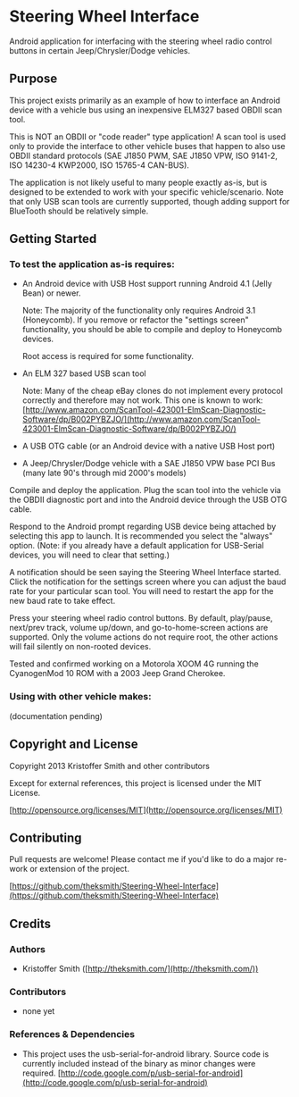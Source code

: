 # Steering Wheel Interface

Android application for interfacing with the steering wheel radio control buttons in certain Jeep/Chrysler/Dodge vehicles.

## Purpose

This project exists primarily as an example of how to interface an Android device with a vehicle bus using an inexpensive ELM327 based OBDII scan tool.

This is NOT an OBDII or "code reader" type application! A scan tool is used only to provide the interface to other vehicle buses that happen to also use OBDII standard protocols (SAE J1850 PWM, SAE J1850 VPW, ISO 9141-2, ISO 14230-4 KWP2000, ISO 15765-4 CAN-BUS).

The application is not likely useful to many people exactly as-is, but is designed to be extended to work with your specific vehicle/scenario. Note that only USB scan tools are currently supported, though adding support for BlueTooth  should be relatively simple.

## Getting Started

### To test the application as-is requires:

+	An Android device with USB Host support running Android 4.1 (Jelly Bean) or newer.
	
	Note: The majority of the functionality only requires Android 3.1 (Honeycomb). If you remove or refactor the "settings screen" functionality, you should be able to compile and deploy to Honeycomb devices.
	
	Root access is required for some functionality.

+	An ELM 327 based USB scan tool
	
	Note: Many of the cheap eBay clones do not implement every protocol correctly and therefore may not work. This one is known to work: [http://www.amazon.com/ScanTool-423001-ElmScan-Diagnostic-Software/dp/B002PYBZJO/](http://www.amazon.com/ScanTool-423001-ElmScan-Diagnostic-Software/dp/B002PYBZJO/)

+	A USB OTG cable	(or an Android device with a native USB Host port)

+	A Jeep/Chrysler/Dodge vehicle with a SAE J1850 VPW base PCI Bus (many late 90's through mid 2000's models)

Compile and deploy the application. Plug the scan tool into the vehicle via the OBDII diagnostic port and into the Android device through the USB OTG cable. 

Respond to the Android prompt regarding USB device being attached by selecting this app to launch. It is recommended you select the "always" option. (Note: if you already have a default application for USB-Serial devices, you will need to clear that setting.)

A notification should be seen saying the Steering Wheel Interface started. Click the notification for the settings screen where you can adjust the baud rate for your particular scan tool. You will need to restart the app for the new baud rate to take effect.

Press your steering wheel radio control buttons. By default, play/pause, next/prev track, volume up/down, and go-to-home-screen actions are supported. Only the volume actions do not require root, the other actions will fail silently on non-rooted devices.

Tested and confirmed working on a Motorola XOOM 4G running the CyanogenMod 10 ROM with a 2003 Jeep Grand Cherokee.

### Using with other vehicle makes:

(documentation pending)

## Copyright and License

Copyright 2013 Kristoffer Smith and other contributors

Except for external references, this project is licensed under the MIT License.

[http://opensource.org/licenses/MIT](http://opensource.org/licenses/MIT)

## Contributing

Pull requests are welcome! Please contact me if you'd like to do a major re-work or extension of the project.

[https://github.com/theksmith/Steering-Wheel-Interface](https://github.com/theksmith/Steering-Wheel-Interface)

## Credits

### Authors

+	Kristoffer Smith ([http://theksmith.com/](http://theksmith.com/))

### Contributors

+	none yet

### References & Dependencies

+	This project uses the usb-serial-for-android library. Source code is currently included instead of the binary as minor changes were required. [http://code.google.com/p/usb-serial-for-android](http://code.google.com/p/usb-serial-for-android)
